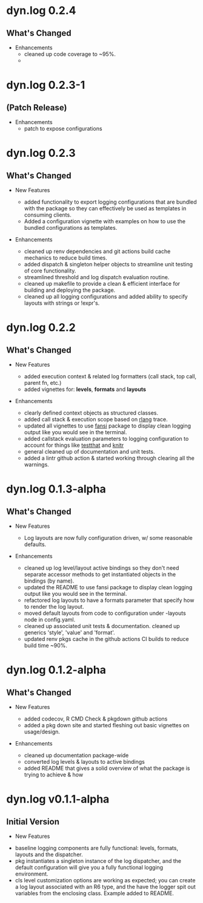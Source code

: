 # dyn.log 0.2.4

## What's Changed
* Enhancements
  + cleaned up code coverage to  ~95%.
  + 
  
# dyn.log 0.2.3-1

## (Patch Release)
* Enhancements
  + patch to expose configurations
  
# dyn.log 0.2.3

## What's Changed
* New Features
  + added functionality to export logging configurations that are bundled with the package so they can effectively be used as templates in consuming clients.
  + Added a configuration vignette with examples on how to use the bundled configurations as templates.
  
* Enhancements
  + cleaned up renv dependencies and git actions build cache mechanics to reduce build times.
  + added dispatch & singleton helper objects to streamline unit testing of core functionality.
  + streamlined threshold and log dispatch evaluation routine.
  + cleaned up makefile to provide a clean & efficient interface for building and deploying the package.
  + cleaned up all logging configurations and added ability to specify layouts with strings or !expr's.
  
# dyn.log 0.2.2

## What's Changed
* New Features
  + added execution context & related log formatters (call stack, top call, parent fn, etc.)
  + added vignettes for: **levels**, **formats** and **layouts**

* Enhancements
  + clearly defined context objects as structured classes.
  + added call stack & execution scope based on [rlang](https://github.com/r-lib/rlang) trace.
  + updated all vignettes to use [fansi](https://github.com/brodieG/fansi) package to display clean logging output like you would see in the terminal.
  + added callstack evaluation parameters to logging configuration to account for things like [testthat](https://github.com/r-lib/testthat) and [knitr](https://github.com/yihui/knitr)
  + general cleaned up of documentation and unit tests.
  + added a lintr github action & started working through clearing all the warnings.

# dyn.log 0.1.3-alpha

## What's Changed
* New Features
  + Log layouts are now fully configuration driven, w/ some reasonable defaults.

* Enhancements
  + cleaned up log level/layout active bindings so they don't need separate accessor methods to get instantiated objects in the bindings (by name).
  + updated the README to use fansi package to display clean logging output like you would see in the terminal.
  + refactored log layouts to have a formats parameter that specify how to render the log layout.
  + moved default layouts from code to configuration under -layouts node in config.yaml.
  + cleaned up associated unit tests & documentation. cleaned up generics 'style', 'value' and 'format'.
  + updated renv pkgs cache in the github actions CI builds to reduce build time ~90%.

# dyn.log 0.1.2-alpha

## What's Changed
* New Features
  + added codecov, R CMD Check & pkgdown github actions
  + added a pkg down site and started fleshing out basic vignettes on usage/design.

* Enhancements
  + cleaned up documentation package-wide
  + converted log levels & layouts to active bindings
  + added README that gives a solid overview of what the package is trying to achieve & how
  
# dyn.log v0.1.1-alpha

## Initial Version
  * New Features
  + baseline logging components are fully functional: levels, formats, layouts and the dispatcher.
  + pkg instantiates a singleton instance of the log dispatcher, and the default configuration will give you a fully functional logging environment.
  + cls level customization options are working as expected; you can create a log layout associated with an R6 type, and the have the logger spit out variables from the enclosing class. Example added to README.
